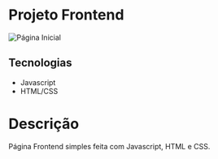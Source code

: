 # Projeto Frontend

![Página Inicial]()

## Tecnologias
- Javascript
- HTML/CSS

# Descrição

Página Frontend simples feita com Javascript, HTML e CSS.
